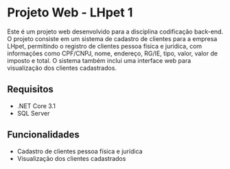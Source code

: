 
# Projeto Web - LHpet 1

Este é um projeto web desenvolvido para a disciplina codificação back-end. O projeto consiste em um sistema de cadastro de clientes para a empresa LHpet, permitindo o registro de clientes pessoa física e jurídica, com informações como CPF/CNPJ, nome, endereço, RG/IE, tipo, valor, valor de imposto e total. O sistema também inclui uma interface web para visualização dos clientes cadastrados.

## Requisitos

- .NET Core 3.1
- SQL Server

## Funcionalidades

- Cadastro de clientes pessoa física e jurídica
- Visualização dos clientes cadastrados



